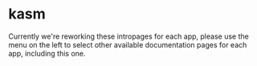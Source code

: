 # kasm

Currently we're reworking these intropages for each app, please use the menu on the left to select other available documentation pages for each app, including this one.

